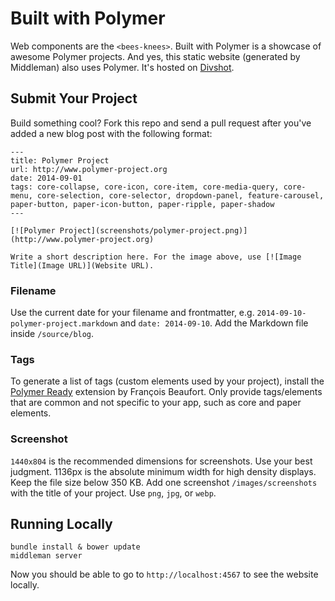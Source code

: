 # Built with Polymer

Web components are the `<bees-knees>`. Built with Polymer is a showcase of awesome Polymer projects. And yes, this static website (generated by Middleman) also uses Polymer. It's hosted on [Divshot](https://divshot.com).

## Submit Your Project

Build something cool? Fork this repo and send a pull request after you've added a new blog post with the following format:

```
---
title: Polymer Project
url: http://www.polymer-project.org
date: 2014-09-01
tags: core-collapse, core-icon, core-item, core-media-query, core-menu, core-selection, core-selector, dropdown-panel, feature-carousel, paper-button, paper-icon-button, paper-ripple, paper-shadow
---

[![Polymer Project](screenshots/polymer-project.png)](http://www.polymer-project.org)

Write a short description here. For the image above, use [![Image Title](Image URL)](Website URL).
```

### Filename

Use the current date for your filename and frontmatter, e.g. `2014-09-10-polymer-project.markdown` and `date: 2014-09-10`. Add the Markdown file inside `/source/blog`.

### Tags

To generate a list of tags (custom elements used by your project), install the [Polymer Ready](https://chrome.google.com/webstore/detail/aaifiopbmiecbpladpjaoemohhfjcbdk/) extension by François Beaufort. Only provide tags/elements that are common and not specific to your app, such as core and paper elements.

### Screenshot

`1440x804` is the recommended dimensions for screenshots. Use your best judgment. 1136px is the absolute minimum width for high density displays. Keep the file size below 350 KB. Add one screenshot `/images/screenshots` with the title of your project. Use `png`, `jpg`, or `webp`.

## Running Locally

```
bundle install & bower update
middleman server
```

Now you should be able to go to `http://localhost:4567` to see the website locally.